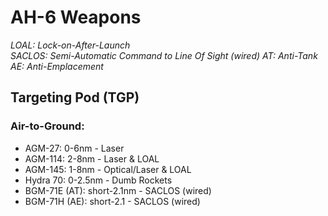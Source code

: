 # AH-6 Weapons

_LOAL: Lock-on-After-Launch  
SACLOS: Semi-Automatic Command to Line Of Sight (wired)
AT: Anti-Tank
AE: Anti-Emplacement_

## **Targeting Pod (TGP)**

### **Air-to-Ground:**

- AGM-27: 0-6nm - Laser
- AGM-114: 2-8nm - Laser & LOAL
- AGM-145: 1-8nm - Optical/Laser & LOAL
- Hydra 70: 0-2.5nm - Dumb Rockets
- BGM-71E (AT): short-2.1nm - SACLOS (wired)
- BGM-71H (AE): short-2.1 - SACLOS (wired)
